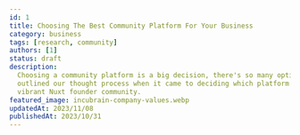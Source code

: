 ```yaml
---
id: 1
title: Choosing The Best Community Platform For Your Business
category: business
tags: [research, community]
authors: [1]
status: draft
description:
  Choosing a community platform is a big decision, there's so many options to consider. we've
  outlined our thought process when it came to deciding which platform to use for Incubrain's
  vibrant Nuxt founder community.
featured_image: incubrain-company-values.webp
updatedAt: 2023/11/08
publishedAt: 2023/10/31
---
```

